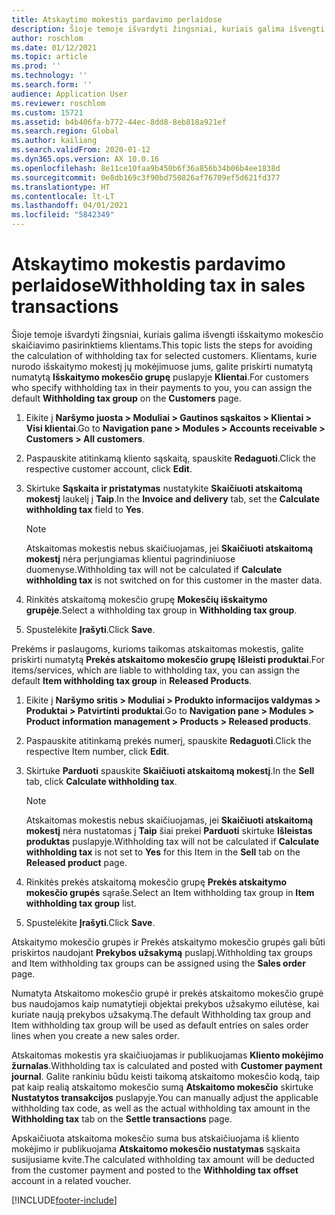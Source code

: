 ```yaml
---
title: Atskaytimo mokestis pardavimo perlaidose
description: Šioje temoje išvardyti žingsniai, kuriais galima išvengti išskaitymo mokesčio skaičiavimo pasirinktiems klientams. Klientams, kurie nurodo išskaitymo mokestį jų mokėjimuose jums, galite priskirti numatytą išskaitymo mokesčio grupę.
author: roschlom
ms.date: 01/12/2021
ms.topic: article
ms.prod: ''
ms.technology: ''
ms.search.form: ''
audience: Application User
ms.reviewer: roschlom
ms.custom: 15721
ms.assetid: b4b406fa-b772-44ec-8dd8-8eb818a921ef
ms.search.region: Global
ms.author: kailiang
ms.search.validFrom: 2020-01-12
ms.dyn365.ops.version: AX 10.0.16
ms.openlocfilehash: 8e11ce10faa9b450b6f36a856b34b06b4ee1838d
ms.sourcegitcommit: 0e8db169c3f90bd750826af76709ef5d621fd377
ms.translationtype: HT
ms.contentlocale: lt-LT
ms.lasthandoff: 04/01/2021
ms.locfileid: "5842349"
---
```

# <a name="withholding-tax-in-sales-transactions"></a><span data-ttu-id="1e92a-104">Atskaytimo mokestis pardavimo perlaidose</span><span class="sxs-lookup"><span data-stu-id="1e92a-104">Withholding tax in sales transactions</span></span>

<span data-ttu-id="1e92a-105">Šioje temoje išvardyti žingsniai, kuriais galima išvengti išskaitymo mokesčio skaičiavimo pasirinktiems klientams.</span><span class="sxs-lookup"><span data-stu-id="1e92a-105">This topic lists the steps for avoiding the calculation of withholding tax for selected customers.</span></span> <span data-ttu-id="1e92a-106">Klientams, kurie nurodo išskaitymo mokestį jų mokėjimuose jums, galite priskirti numatytą numatytą **Išskaitymo mokesčio grupę** puslapyje **Klientai**.</span><span class="sxs-lookup"><span data-stu-id="1e92a-106">For customers who specify withholding tax in their payments to you, you can assign the default **Withholding tax group** on the **Customers** page.</span></span> 

1. <span data-ttu-id="1e92a-107">Eikite į **Naršymo juosta > Moduliai > Gautinos sąskaitos > Klientai > Visi klientai**.</span><span class="sxs-lookup"><span data-stu-id="1e92a-107">Go to **Navigation pane > Modules > Accounts receivable > Customers > All customers**.</span></span>

2. <span data-ttu-id="1e92a-108">Paspauskite atitinkamą kliento sąskaitą, spauskite **Redaguoti**.</span><span class="sxs-lookup"><span data-stu-id="1e92a-108">Click the respective customer account, click **Edit**.</span></span>

3. <span data-ttu-id="1e92a-109">Skirtuke **Sąskaita ir pristatymas** nustatykite **Skaičiuoti atskaitomą mokestį** laukelį į **Taip**.</span><span class="sxs-lookup"><span data-stu-id="1e92a-109">In the **Invoice and delivery** tab, set the **Calculate withholding tax** field to **Yes**.</span></span>

   > [!NOTE] 
   > <span data-ttu-id="1e92a-110">Atskaitomas mokestis nebus skaičiuojamas, jei **Skaičiuoti atskaitomą mokestį** nėra perjungiamas klientui pagrindiniuose duomenyse.</span><span class="sxs-lookup"><span data-stu-id="1e92a-110">Withholding tax will not be calculated if **Calculate withholding tax** is not switched on for this customer in the master data.</span></span>

4. <span data-ttu-id="1e92a-111">Rinkitės atskaitomą mokesčio grupę **Mokesčių išskaitymo grupėje**.</span><span class="sxs-lookup"><span data-stu-id="1e92a-111">Select a withholding tax group in **Withholding tax group**.</span></span>

5. <span data-ttu-id="1e92a-112">Spustelėkite **Įrašyti**.</span><span class="sxs-lookup"><span data-stu-id="1e92a-112">Click **Save**.</span></span>

<span data-ttu-id="1e92a-113">Prekėms ir paslaugoms, kurioms taikomas atskaitomas mokestis, galite priskirti numatytą **Prekės atskaitomo mokesčio grupę** **Išleisti produktai**.</span><span class="sxs-lookup"><span data-stu-id="1e92a-113">For items/services, which are liable to withholding tax, you can assign the default **Item withholding tax group** in **Released Products**.</span></span>

1. <span data-ttu-id="1e92a-114">Eikite į **Naršymo sritis > Moduliai > Produkto informacijos valdymas > Produktai > Patvirtinti produktai**.</span><span class="sxs-lookup"><span data-stu-id="1e92a-114">Go to **Navigation pane > Modules > Product information management > Products > Released products**.</span></span>

2. <span data-ttu-id="1e92a-115">Paspauskite atitinkamą prekės numerį, spauskite **Redaguoti**.</span><span class="sxs-lookup"><span data-stu-id="1e92a-115">Click the respective Item number, click **Edit**.</span></span>

3. <span data-ttu-id="1e92a-116">Skirtuke **Parduoti** spauskite **Skaičiuoti atskaitomą mokestį**.</span><span class="sxs-lookup"><span data-stu-id="1e92a-116">In the **Sell** tab, click **Calculate withholding tax**.</span></span>

   > [!NOTE] 
   > <span data-ttu-id="1e92a-117">Atskaitomas mokestis nebus skaičiuojamas, jei **Skaičiuoti atskaitomą mokestį** nėra nustatomas į **Taip** šiai prekei **Parduoti** skirtuke **Išleistas produktas** puslapyje.</span><span class="sxs-lookup"><span data-stu-id="1e92a-117">Withholding tax will not be calculated if **Calculate withholding tax** is not set to **Yes** for this Item in the **Sell** tab on the **Released product** page.</span></span>

4. <span data-ttu-id="1e92a-118">Rinkitės prekės atskaitomą mokesčio grupę **Prekės atskaitymo mokesčio grupės** sąraše.</span><span class="sxs-lookup"><span data-stu-id="1e92a-118">Select an Item withholding tax group in **Item withholding tax group** list.</span></span>

5. <span data-ttu-id="1e92a-119">Spustelėkite **Įrašyti**.</span><span class="sxs-lookup"><span data-stu-id="1e92a-119">Click **Save**.</span></span>

<span data-ttu-id="1e92a-120">Atskaitymo mokesčio grupės ir Prekės atskaitymo mokesčio grupės gali būti priskirtos naudojant **Prekybos užsakymą** puslapį.</span><span class="sxs-lookup"><span data-stu-id="1e92a-120">Withholding tax groups and Item withholding tax groups can be assigned using the **Sales order** page.</span></span> 

<span data-ttu-id="1e92a-121">Numatyta Atskaitomo mokesčio grupė ir prekės atskaitomo mokesčio grupė bus naudojamos kaip numatytieji objektai prekybos užsakymo eilutėse, kai kuriate naują prekybos užsakymą.</span><span class="sxs-lookup"><span data-stu-id="1e92a-121">The default Withholding tax group and Item withholding tax group will be used as default entries on sales order lines when you create a new sales order.</span></span>

<span data-ttu-id="1e92a-122">Atskaitomas mokestis yra skaičiuojamas ir publikuojamas **Kliento mokėjimo žurnalas**.</span><span class="sxs-lookup"><span data-stu-id="1e92a-122">Withholding tax is calculated and posted with **Customer payment journal**.</span></span> <span data-ttu-id="1e92a-123">Galite rankiniu būdu keisti taikomą atskaitomo mokesčio kodą, taip pat kaip realią atskaitomo mokesčio sumą **Atskaitomo mokesčio** skirtuke **Nustatytos transakcijos** puslapyje.</span><span class="sxs-lookup"><span data-stu-id="1e92a-123">You can manually adjust the applicable withholding tax code, as well as the actual withholding tax amount in the **Withholding tax** tab on the **Settle transactions** page.</span></span>

<span data-ttu-id="1e92a-124">Apskaičiuota atskaitoma mokesčio suma bus atskaičiuojama iš kliento mokėjimo ir publikuojama **Atskaitomo mokesčio nustatymas** sąskaita susijusiame kvite.</span><span class="sxs-lookup"><span data-stu-id="1e92a-124">The calculated withholding tax amount will be deducted from the customer payment and posted to the **Withholding tax offset** account in a related voucher.</span></span>


[!INCLUDE[footer-include](../../includes/footer-banner.md)]